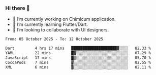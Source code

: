 ### Hi there 👋

<!--
**devcat37/devcat37** is a ✨ _special_ ✨ repository because its `README.md` (this file) appears on your GitHub profile.-->


- 🔭 I’m currently working on Chimicum application.
- 🌱 I’m currently learning Flutter/Dart.
- 👯 I’m looking to collaborate with UI designers.
<!-- - 🤔 I’m looking for help with ... -->

<!--START_SECTION:waka-->

```txt
From: 05 October 2025 - To: 12 October 2025

Dart         4 hrs 17 mins   ████████████████████▓░░░░   82.33 %
YAML         22 mins         █▓░░░░░░░░░░░░░░░░░░░░░░░   07.29 %
JavaScript   17 mins         █▒░░░░░░░░░░░░░░░░░░░░░░░   05.70 %
CocoaPods    7 mins          ▓░░░░░░░░░░░░░░░░░░░░░░░░   02.55 %
XML          6 mins          ▓░░░░░░░░░░░░░░░░░░░░░░░░   02.11 %
```

<!--END_SECTION:waka-->
